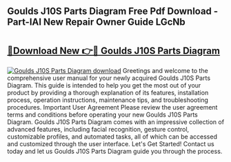 ## Goulds J10S Parts Diagram Free Pdf Download - Part-IAI New Repair Owner Guide LGcNb

# <h2><a href="http://dfmi6u.blite.top/?on=Goulds+J10S+Parts+Diagram">🔗Download New 👉🔴 Goulds J10S Parts Diagram</a></h2>

[![Goulds J10S Parts Diagram download](https://i.imgur.com/lujVjoI.png)](http://dfmi6u.blite.top/?on=Goulds+J10S+Parts+Diagram)
Greetings and welcome to the comprehensive user manual for your newly acquired Goulds J10S Parts Diagram. This guide is intended to help you get the most out of your product by providing a thorough explanation of its features, installation process, operation instructions, maintenance tips, and troubleshooting procedures. Important User Agreement Please review the user agreement terms and conditions before operating your new Goulds J10S Parts Diagram. Goulds J10S Parts Diagram comes with an impressive collection of advanced features, including facial recognition, gesture control, customizable profiles, and automated tasks, all of which can be accessed and customized through the user interface. Let's Get Started! Contact us today and let us Goulds J10S Parts Diagram guide you through the process.
